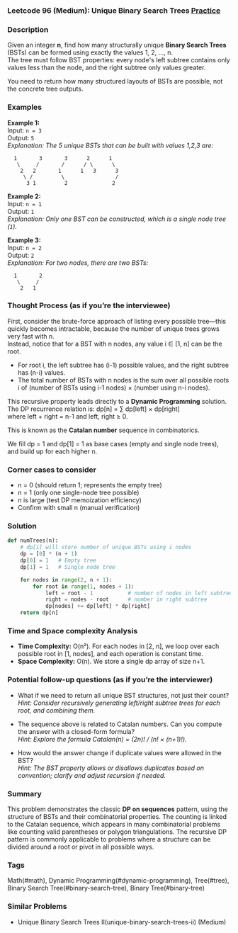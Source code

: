 ### Leetcode 96 (Medium): Unique Binary Search Trees [Practice](https://leetcode.com/problems/unique-binary-search-trees)

### Description  
Given an integer **n**, find how many structurally unique **Binary Search Trees** (BSTs) can be formed using exactly the values 1, 2, ..., n.  
The tree must follow BST properties: every node's left subtree contains only values less than the node, and the right subtree only values greater.

You need to return how many structured layouts of BSTs are possible, not the concrete tree outputs.

### Examples  

**Example 1:**  
Input: `n = 3`  
Output: `5`  
*Explanation: The 5 unique BSTs that can be built with values 1,2,3 are:*
```
  1       3       3      2      1
   \     /       /      / \      \
    2   2       1      1   3      3
     \ /         \                /
      3 1         2              2
```

**Example 2:**  
Input: `n = 1`  
Output: `1`  
*Explanation: Only one BST can be constructed, which is a single node tree (`1`).*

**Example 3:**  
Input: `n = 2`  
Output: `2`  
*Explanation: For two nodes, there are two BSTs:*
```
  1       2
   \     /
    2   1
```

### Thought Process (as if you’re the interviewee)  
First, consider the brute-force approach of listing every possible tree—this quickly becomes intractable, because the number of unique trees grows very fast with n.  
Instead, notice that for a BST with n nodes, any value i ∈ [1, n] can be the root.  
- For root i, the left subtree has (i-1) possible values, and the right subtree has (n-i) values.  
- The total number of BSTs with n nodes is the sum over all possible roots i of (number of BSTs using i-1 nodes) × (number using n-i nodes).

This recursive property leads directly to a **Dynamic Programming** solution.  
The DP recurrence relation is:
dp[n] = ∑ dp[left] × dp[right]  
where left + right = n-1 and left, right ≥ 0.

This is known as the **Catalan number** sequence in combinatorics.

We fill dp = 1 and dp[1] = 1 as base cases (empty and single node trees), and build up for each higher n.

### Corner cases to consider  
- n = 0 (should return 1; represents the empty tree)
- n = 1 (only one single-node tree possible)
- n is large (test DP memoization efficiency)
- Confirm with small n (manual verification)

### Solution

```python
def numTrees(n):
    # dp[i] will store number of unique BSTs using i nodes
    dp = [0] * (n + 1)
    dp[0] = 1   # Empty tree
    dp[1] = 1   # Single node tree

    for nodes in range(2, n + 1):
        for root in range(1, nodes + 1):
            left = root - 1           # number of nodes in left subtree
            right = nodes - root      # number in right subtree
            dp[nodes] += dp[left] * dp[right]
    return dp[n]
```

### Time and Space complexity Analysis  

- **Time Complexity:** O(n²). For each nodes in [2, n], we loop over each possible root in [1, nodes], and each operation is constant time.
- **Space Complexity:** O(n). We store a single dp array of size n+1.

### Potential follow-up questions (as if you’re the interviewer)  

- What if we need to return all unique BST structures, not just their count?  
  *Hint: Consider recursively generating left/right subtree trees for each root, and combining them.*

- The sequence above is related to Catalan numbers. Can you compute the answer with a closed-form formula?  
  *Hint: Explore the formula Catalan(n) = (2n)! / (n! × (n+1)!).*

- How would the answer change if duplicate values were allowed in the BST?  
  *Hint: The BST property allows or disallows duplicates based on convention; clarify and adjust recursion if needed.*

### Summary
This problem demonstrates the classic **DP on sequences** pattern, using the structure of BSTs and their combinatorial properties. The counting is linked to the Catalan sequence, which appears in many combinatorial problems like counting valid parentheses or polygon triangulations. The recursive DP pattern is commonly applicable to problems where a structure can be divided around a root or pivot in all possible ways.

### Tags
Math(#math), Dynamic Programming(#dynamic-programming), Tree(#tree), Binary Search Tree(#binary-search-tree), Binary Tree(#binary-tree)

### Similar Problems
- Unique Binary Search Trees II(unique-binary-search-trees-ii) (Medium)